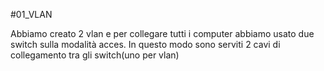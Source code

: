 #01_VLAN

Abbiamo creato 2 vlan e per collegare tutti i computer abbiamo usato due switch sulla modalità acces.
In questo modo sono serviti 2 cavi di collegamento tra gli switch(uno per vlan)
